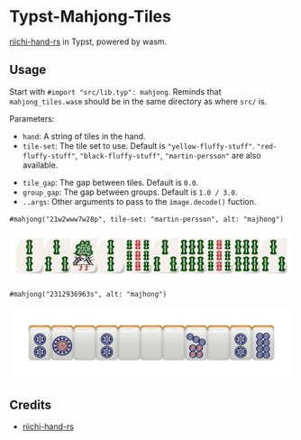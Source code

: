 # Typst-Mahjong-Tiles

[riichi-hand-rs](https://github.com/m4tx/riichi-hand-rs) in Typst, powered by wasm.

## Usage

Start with `#import "src/lib.typ": mahjong`. Reminds that `mahjong_tiles.wasm` should be in the same directory as where `src/` is.

Parameters:

- `hand`: A string of tiles in the hand.
- `tile-set`: The tile set to use. Default is `"yellow-fluffy-stuff"`. `"red-fluffy-stuff"`, `"black-fluffy-stuff"`, `"martin-persson"` are also available.
<!-- - tile_gap: 0.2, group_gap: 1.0 / 4.0 -->
- `tile_gap`: The gap between tiles. Default is `0.0`.
- `group_gap`: The gap between groups. Default is `1.0 / 3.0`.
- `..args`: Other arguments to pass to the `image.decode()` fuction.

```typst
#mahjong("21w2www7w28p", tile-set: "martin-persson", alt: "majhong")
```

![21w2www7w28p](assets/21w2www7w28p.png)

```typst
#mahjong("2312936963s", alt: "majhong")
```

![2312936963s](assets/2312936963s.png)

## Credits

- [riichi-hand-rs](https://github.com/m4tx/riichi-hand-rs)
